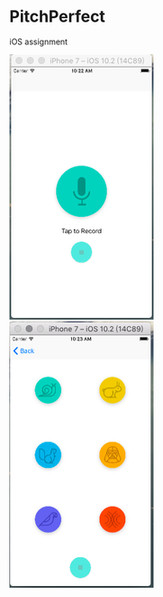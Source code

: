 # PitchPerfect
iOS assignment

<img src="https://github.com/silverbullet1472/PitchPerfect/blob/master/firstPage.png">

<img src="https://github.com/silverbullet1472/PitchPerfect/blob/master/secondPage.png">
